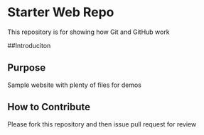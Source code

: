 # Starter Web Repo

This repository is for showing how Git and GitHub work

##Introduciton


## Purpose

Sample website with plenty of files for demos
## How to Contribute

Please fork this repository and then issue pull request for review